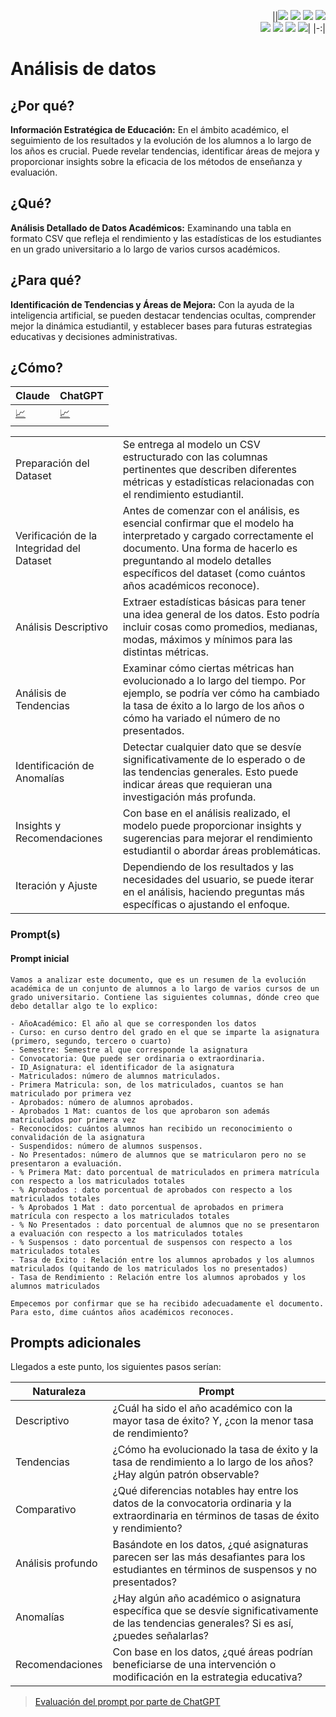 <div align=right>

||[![](https://img.shields.io/badge/-Inicio-FFF?style=flat&logo=Emlakjet&logoColor=black)](/README.md) [![](https://img.shields.io/badge/-Introducción-FFF?style=flat&logo=abbrobotstudio&logoColor=black)](/documentos/intro.md) [![](https://img.shields.io/badge/-Modelos_de_lenguaje-FFF?style=flat&logo=LiveChat&logoColor=black)](/documentos/LLMs.md) [![](https://img.shields.io/badge/-Panorámica-FFF?style=flat&logo=openstreetmap&logoColor=black)](/documentos/panoramica.md)<br>  [![](https://img.shields.io/badge/-Prompts-FFF?style=flat&logo=Proton&logoColor=black)](/documentos/prompts/README.md) [![](https://img.shields.io/badge/-Ing,_de_prompts-FFF?style=flat&logo=googleearthengine&logoColor=black)](/documentos/ingenieriaDePrompts/README.md) [![](https://img.shields.io/badge/-Patrones-FFF?style=flat&logo=textpattern&logoColor=black)](/documentos/ingenieriaDePrompts/patrones/README.md) [![](https://img.shields.io/badge/-Casos_de_uso-FFF?style=flat&logo=gitbook&logoColor=black)](/documentos/casosDeUso/README.md)|
|-:|

</div>

# Análisis de datos

## ¿Por qué?

**Información Estratégica de Educación:** En el ámbito académico, el seguimiento de los resultados y la evolución de los alumnos a lo largo de los años es crucial. Puede revelar tendencias, identificar áreas de mejora y proporcionar insights sobre la eficacia de los métodos de enseñanza y evaluación.

## ¿Qué?

**Análisis Detallado de Datos Académicos:** Examinando una tabla en formato CSV que refleja el rendimiento y las estadísticas de los estudiantes en un grado universitario a lo largo de varios cursos académicos.

## ¿Para qué?

**Identificación de Tendencias y Áreas de Mejora:** Con la ayuda de la inteligencia artificial, se pueden destacar tendencias ocultas, comprender mejor la dinámica estudiantil, y establecer bases para futuras estrategias educativas y decisiones administrativas.

## ¿Cómo?

|Claude|ChatGPT|
|-|-|
[📈](https://claude.ai/chat/939c89f2-806c-46d0-8f83-261e880aaeec)|[📈](https://chat.openai.com/share/e91a8a36-72c7-4d9e-9222-984ebae2b7bb)

|||
|-|-|
Preparación del Dataset|Se entrega al modelo un CSV estructurado con las columnas pertinentes que describen diferentes métricas y estadísticas relacionadas con el rendimiento estudiantil.
Verificación de la Integridad del Dataset|Antes de comenzar con el análisis, es esencial confirmar que el modelo ha interpretado y cargado correctamente el documento. Una forma de hacerlo es preguntando al modelo detalles específicos del dataset (como cuántos años académicos reconoce).
Análisis Descriptivo|Extraer estadísticas básicas para tener una idea general de los datos. Esto podría incluir cosas como promedios, medianas, modas, máximos y mínimos para las distintas métricas.
Análisis de Tendencias|Examinar cómo ciertas métricas han evolucionado a lo largo del tiempo. Por ejemplo, se podría ver cómo ha cambiado la tasa de éxito a lo largo de los años o cómo ha variado el número de no presentados.
Identificación de Anomalías|Detectar cualquier dato que se desvíe significativamente de lo esperado o de las tendencias generales. Esto puede indicar áreas que requieran una investigación más profunda.
Insights y Recomendaciones|Con base en el análisis realizado, el modelo puede proporcionar insights y sugerencias para mejorar el rendimiento estudiantil o abordar áreas problemáticas.
Iteración y Ajuste|Dependiendo de los resultados y las necesidades del usuario, se puede iterar en el análisis, haciendo preguntas más específicas o ajustando el enfoque.

### Prompt(s)


#### Prompt inicial

```
Vamos a analizar este documento, que es un resumen de la evolución académica de un conjunto de alumnos a lo largo de varios cursos de un grado universitario. Contiene las siguientes columnas, dónde creo que debo detallar algo te lo explico:

- AñoAcadémico: El año al que se corresponden los datos
- Curso: en curso dentro del grado en el que se imparte la asignatura (primero, segundo, tercero o cuarto)
- Semestre: Semestre al que corresponde la asignatura
- Convocatoria: Que puede ser ordinaria o extraordinaria. 
- ID_Asignatura: el identificador de la asignatura 
- Matriculados: número de alumnos matriculados.
- Primera Matricula: son, de los matriculados, cuantos se han matriculado por primera vez
- Aprobados: número de alumnos aprobados.
- Aprobados 1 Mat: cuantos de los que aprobaron son además matriculados por primera vez
- Reconocidos: cuántos alumnos han recibido un reconocimiento o convalidación de la asignatura
- Suspendidos: número de alumnos suspensos.
- No Presentados: número de alumnos que se matricularon pero no se presentaron a evaluación.
- % Primera Mat: dato porcentual de matriculados en primera matrícula con respecto a los matriculados totales 
- % Aprobados : dato porcentual de aprobados con respecto a los matriculados totales
- % Aprobados 1 Mat : dato porcentual de aprobados en primera matrícula con respecto a los matriculados totales
- % No Presentados : dato porcentual de alumnos que no se presentaron a evaluación con respecto a los matriculados totales
- % Suspensos : dato porcentual de suspensos con respecto a los matriculados totales
- Tasa de Exito : Relación entre los alumnos aprobados y los alumnos matriculados (quitando de los matriculados los no presentados)
- Tasa de Rendimiento : Relación entre los alumnos aprobados y los alumnos matriculados

Empecemos por confirmar que se ha recibido adecuadamente el documento. Para esto, dime cuántos años académicos reconoces.
```

## Prompts adicionales

Llegados a este punto, los siguientes pasos serían:

|Naturaleza|Prompt|
|-|-|
Descriptivo|¿Cuál ha sido el año académico con la mayor tasa de éxito? Y, ¿con la menor tasa de rendimiento?
Tendencias|¿Cómo ha evolucionado la tasa de éxito y la tasa de rendimiento a lo largo de los años? ¿Hay algún patrón observable?
Comparativo|¿Qué diferencias notables hay entre los datos de la convocatoria ordinaria y la extraordinaria en términos de tasas de éxito y rendimiento?
Análisis profundo|Basándote en los datos, ¿qué asignaturas parecen ser las más desafiantes para los estudiantes en términos de suspensos y no presentados?
Anomalías|¿Hay algún año académico o asignatura específica que se desvíe significativamente de las tendencias generales? Si es así, ¿puedes señalarlas?
Recomendaciones|Con base en los datos, ¿qué áreas podrían beneficiarse de una intervención o modificación en la estrategia educativa?

> [Evaluación del prompt por parte de ChatGPT](analisisDeDatosEvaluacionPrompt.md)
